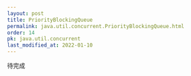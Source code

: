 ```yaml
---
layout: post
title: PriorityBlockingQueue
permalink: java.util.concurrent.PriorityBlockingQueue.html
order: 14
pk: java.util.concurrent
last_modified_at: 2022-01-10
---
```


待完成